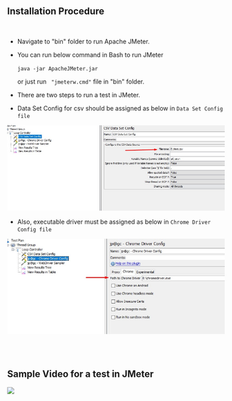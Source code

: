 ## Installation Procedure </br>

</br> 

* Navigate to "bin" folder to run Apache JMeter. 

* You can run below command in Bash to run JMeter 

    ``` java -jar ApacheJMeter.jar ```
    
    or just run ``` "jmeterw.cmd"``` file in "bin" folder.

* There are two steps to run a test in JMeter.

* Data Set Config for csv should be assigned as below in ```Data Set Config file```

<img alt="" src="https://github.com/ozgunbos/n11Cases/blob/main/JMeter/DataSetConfig.jpg">

* Also, executable driver must be assigned as below in ```Chrome Driver Config file```

<img alt="" src="https://github.com/ozgunbos/n11Cases/blob/main/JMeter/JMeterAssignPath.jpg">

</br></br>
## Sample Video for a test in JMeter </br>

![](https://github.com/ozgunbos/n11Cases/blob/main/JMeter/JMeter-Sample.gif)
